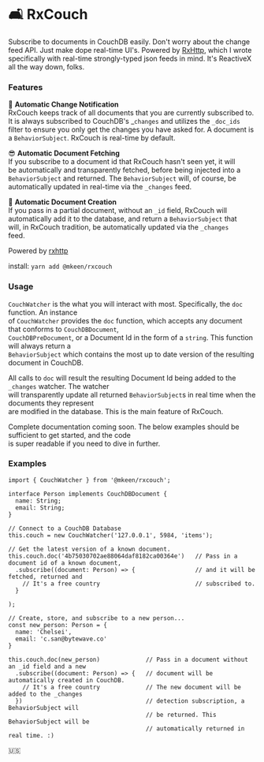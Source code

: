 # 🛋 RxCouch
Subscribe to documents in CouchDB easily. Don't worry about the change feed API. Just make dope real-time UI's. Powered by [RxHttp](https://github.com/mkeen/rxhttp), which I wrote specifically with real-time strongly-typed json feeds in mind. It's ReactiveX all the way down, folks.

### Features

📡 **Automatic Change Notification**  
   RxCouch keeps track of all documents that you are currently subscribed to.  
   It is always subscribed to CouchDB's _`changes` and utilizes the `_doc_ids`  
   filter to ensure you only get the changes you have asked for. A document is  
   a `BehaviorSubject`. RxCouch is real-time by default.
   
😎 **Automatic Document Fetching**  
   If you subscribe to a document id that RxCouch hasn't seen yet, it will  
   be  automatically and transparently fetched, before being injected into a  
   `BehaviorSubject` and returned. The `BehaviorSubject` will, of course, be  
   automatically updated in real-time via the `_changes` feed.  
   
💾 **Automatic Document Creation**  
   If you pass in a partial document, without an `_id` field, RxCouch will  
   automatically add it to the database, and return a `BehaviorSubject` that  
   will, in RxCouch tradition, be automatically updated via the `_changes`  
   feed.
  
  
Powered by [rxhttp](https://www.npmjs.com/package/@mkeen/rxhttp)  

install: `yarn add @mkeen/rxcouch`

### Usage
`CouchWatcher` is the what you will interact with most. Specifically, the `doc` function. An instance  
of `CouchWatcher` provides the `doc` function, which accepts any document that conforms to `CouchDBDocument`,  
`CouchDBPreDocument`, or a Document Id in the form of a `string`. This function will always return a  
`BehaviorSubject` which contains the most up to date version of the resulting document in CouchDB.  
  
All calls to `doc` will result the resulting Document Id being added to the `_changes` watcher. The watcher  
will transparently update all returned `BehaviorSubject`s in real time when the documents they represent  
are modified in the database. This is the main feature of RxCouch.

Complete documentation coming soon. The below examples should be sufficient to get started, and the code  
is super readable if you need to dive in further.

### Examples

```
import { CouchWatcher } from '@mkeen/rxcouch';

interface Person implements CouchDBDocument {
  name: String;
  email: String;
}

// Connect to a CouchDB Database
this.couch = new CouchWatcher('127.0.0.1', 5984, 'items');

// Get the latest version of a known document.
this.couch.doc('4b75030702ae88064daf8182ca00364e')   // Pass in a document id of a known document,
  .subscribe((document: Person) => {                 // and it will be fetched, returned and
    // It's a free country                           // subscribed to.
  }

);

// Create, store, and subscribe to a new person...
const new_person: Person = {
  name: 'Chelsei',
  email: 'c.san@bytewave.co'
}

this.couch.doc(new_person)             // Pass in a document without an _id field and a new
  .subscribe((document: Person) => {   // document will be automatically created in CouchDB.
    // It's a free country             // The new document will be added to the _changes
  })                                   // detection subscription, a BehaviorSubject will
                                       // be returned. This BehaviorSubject will be
                                       // automatically returned in real time. :)
```                                       
  
  
  
🇺🇸
